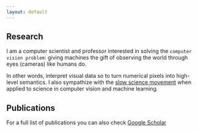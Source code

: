 ```yaml
---
layout: default
---
```


## Research <a name="research"></a>
I am a computer scientist and professor interested in solving the `computer vision problem`: giving machines the gift of observing the world through eyes (cameras) like humans do. 

In other words, interpret visual data so to turn numerical pixels into high-level semantics. I also sympathize with the [slow science movement](http://slow-science.org) when applied to science in computer vision and machine learning.

## Publications
For a full list of publications you can also check [Google Scholar](https://scholar.google.com/citations?user=t4zrDEAAAAAJ&hl=en)

<script src="https://bibbase.org/show?bib=https://dblp.org/pid/99/8617.bib&jsonp=1"></script>
